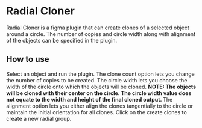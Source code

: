 <h1>
Radial Cloner
</h1>
<p>
Radial Cloner is a figma plugin that can create clones of a selected object around a circle. The number of copies and circle width along with alignment of the objects can be specified in the plugin. 
</p>
<h2>
How to use
</h2>
<p>
Select an object and run the plugin. The clone count option lets you change the number of copies to be created. The circle width lets you choose the width of the circle onto which the objects will be cloned.
<b> NOTE: The objects will be cloned with their center on the circle. The circle width value does not equate to the width and height of the final cloned output. </b>
The alignment option lets you either align the clones tangentially to the circle or maintain the initial orientation for all clones. Click on the create clones to create a new radial group. 
</p>